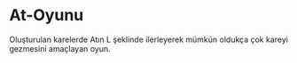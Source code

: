 # At-Oyunu
Oluşturulan karelerde Atın L şeklinde ilerleyerek mümkün oldukça çok kareyi gezmesini amaçlayan oyun.
